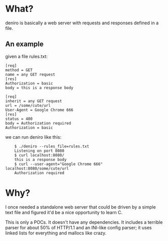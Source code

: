 What?
====

deniro is basically a web server with requests and responses defined in a file.

An example
----------

given a file rules.txt:

    [req]
    method = GET
    name = any GET request
    [res]
    Authorization = basic
    body = this is a response body

    [req]
    inherit = any GET request
    url = /some/cute/url
    User-Agent = Google Chrome 666
    [res]
    status = 400
    body = Authorization required
    Authorization = basic

we can run deniro like this:

```shell-session
    $ ./deniro --rules_file=rules.txt
    Listening on port 8080
    $ curl localhost:8080/
    this is a response body
    $ curl --user-agent="Google Chrome 666" localhost:8080/some/cute/url
    Authorization required
```


Why?
====

I once needed a standalone web server that could be driven by a simple text file and figured
it'd be a nice opportunity to learn C.

This is only a POCs. It doesn't have any dependencies. It includes a terrible parser
for about 50% of HTTP/1.1 and an INI-like config parser; it uses linked lists
for everything and mallocs like crazy.

